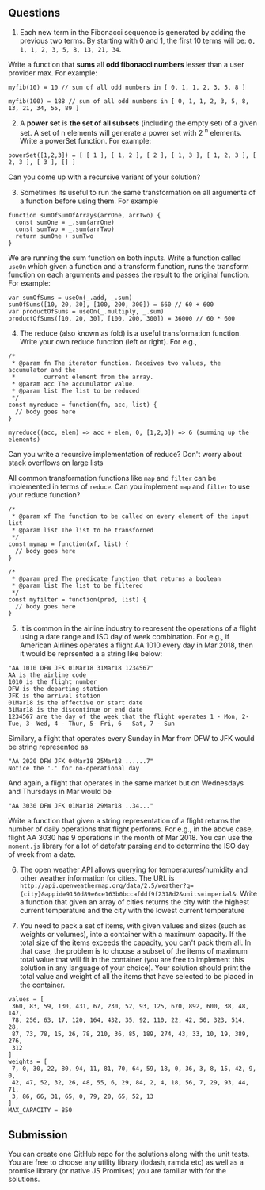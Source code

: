 ## Questions

1. Each new term in the Fibonacci sequence is generated by adding the previous two terms. By starting with 0 and 1, the first 10 terms will be:
   `0, 1, 1, 2, 3, 5, 8, 13, 21, 34`.

Write a function that **sums** all **odd fibonacci numbers** lesser than a user provider max. For example:

```
myfib(10) = 10 // sum of all odd numbers in [ 0, 1, 1, 2, 3, 5, 8 ]

myfib(100) = 188 // sum of all odd numbers in [ 0, 1, 1, 2, 3, 5, 8, 13, 21, 34, 55, 89 ]
```

2.  A **power set** is **the set of all subsets** (including the empty set) of a given set. A set of n elements will generate a power set with 2 <sup>n</sup> elements. Write a powerSet function. For example:

```
powerSet([1,2,3]) = [ [ 1 ], [ 1, 2 ], [ 2 ], [ 1, 3 ], [ 1, 2, 3 ], [ 2, 3 ], [ 3 ], [] ]
```

Can you come up with a recursive variant of your solution?

3. Sometimes its useful to run the same transformation on all arguments of a function before using them. For example

```
function sumOfSumOfArrays(arrOne, arrTwo) {
  const sumOne = _.sum(arrOne)
  const sumTwo = _.sum(arrTwo)
  return sumOne + sumTwo
}
```

We are running the sum function on both inputs. Write a function called `useOn` which given a function and a transform function, runs the transform function on each arguments and passes the result to the original function. For example:

```
var sumOfSums = useOn(_.add, _.sum)
sumOfSums([10, 20, 30], [100, 200, 300]) = 660 // 60 + 600
var productOfSums = useOn(_.multiply, _.sum)
productOfSums([10, 20, 30], [100, 200, 300]) = 36000 // 60 * 600
```

4. The reduce (also known as fold) is a useful transformation function. Write your own reduce function (left or right). For e.g.,

```
/*
 * @param fn The iterator function. Receives two values, the accumulator and the
 *        current element from the array.
 * @param acc The accumulator value.
 * @param list The list to be reduced
 */
const myreduce = function(fn, acc, list) {
  // body goes here
}

myreduce((acc, elem) => acc + elem, 0, [1,2,3]) => 6 (summing up the elements)
```

Can you write a recursive implementation of reduce? Don't worry about stack overflows on large lists

All common transformation functions like `map` and `filter` can be implemented in terms of `reduce`. Can you implement `map` and `filter` to use your reduce function?

```
/*
 * @param xf The function to be called on every element of the input list
 * @param list The list to be transforned
 */
const mymap = function(xf, list) {
  // body goes here
}

/*
 * @param pred The predicate function that returns a boolean
 * @param list The list to be filtered
 */
const myfilter = function(pred, list) {
  // body goes here
}
```

5. It is common in the airline industry to represent the operations of a flight using a date range and ISO day of week combination. For e.g., if American Airlines operates a flight AA 1010 every day in Mar 2018, then it would be reprsented a a string like below:

```
"AA 1010 DFW JFK 01Mar18 31Mar18 1234567"
AA is the airline code
1010 is the flight number
DFW is the departing station
JFK is the arrival station
01Mar18 is the effective or start date
31Mar18 is the discontinue or end date
1234567 are the day of the week that the flight operates 1 - Mon, 2- Tue, 3- Wed, 4 - Thur, 5- Fri, 6 - Sat, 7 - Sun
```

Similary, a flight that operates every Sunday in Mar from DFW to JFK would be string represented as

```
"AA 2020 DFW JFK 04Mar18 25Mar18 ......7"
Notice the '.' for no-operational day
```

And again, a flight that operates in the same market but on Wednesdays and Thursdays in Mar would be

```
"AA 3030 DFW JFK 01Mar18 29Mar18 ..34..."
```

Write a function that given a string representation of a flight returns the number of daily operations that flight performs. For e.g., in the above case, flight AA 3030 has 9 operations in the month of Mar 2018. You can use the `moment.js` library for a lot of date/str parsing and to determine the ISO day of week from a date.

6. The open weather API allows querying for temperatures/humidity and other weather information for cities. The URL is
   `http://api.openweathermap.org/data/2.5/weather?q={city}&appid=9150d89e6ce163b0bccafddf9f2318d2&units=imperial&`. Write a function that given an array of cities returns the city with the highest current temperature and the city with the lowest current temperature

7. You need to pack a set of items, with given values and sizes (such as weights or volumes), into a container with a maximum capacity. If the total size of the items exceeds the capacity, you can't pack them all. In that case, the problem is to choose a subset of the items of maximum total value that will fit in the container (you are free to implement this solution in any language of your choice). Your solution should print the total value and weight of all the items that have selected to be placed in the container.

```
values = [
 360, 83, 59, 130, 431, 67, 230, 52, 93, 125, 670, 892, 600, 38, 48, 147,
 78, 256, 63, 17, 120, 164, 432, 35, 92, 110, 22, 42, 50, 323, 514, 28,
 87, 73, 78, 15, 26, 78, 210, 36, 85, 189, 274, 43, 33, 10, 19, 389, 276,
 312
]
weights = [
 7, 0, 30, 22, 80, 94, 11, 81, 70, 64, 59, 18, 0, 36, 3, 8, 15, 42, 9, 0,
 42, 47, 52, 32, 26, 48, 55, 6, 29, 84, 2, 4, 18, 56, 7, 29, 93, 44, 71,
 3, 86, 66, 31, 65, 0, 79, 20, 65, 52, 13
]
MAX_CAPACITY = 850
```

## Submission

You can create one GitHub repo for the solutions along with the unit tests. You are free to choose any utility library (lodash, ramda etc) as well as a promise library (or native JS Promises) you are familiar with for the solutions.

